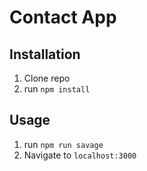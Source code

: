 # Contact App

## Installation

1. Clone repo
2. run `npm install`

## Usage

1. run `npm run savage`
2. Navigate to `localhost:3000`
